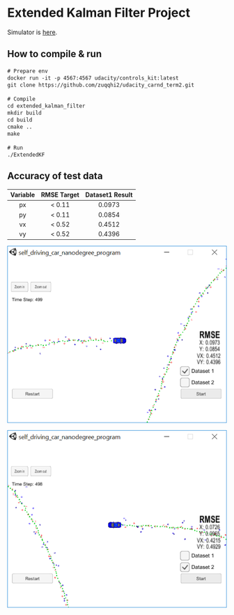 # Extended Kalman Filter Project

Simulator is [here](https://github.com/udacity/self-driving-car-sim/releases/).

## How to compile & run

    # Prepare env
    docker run -it -p 4567:4567 udacity/controls_kit:latest
    git clone https://github.com/zuqqhi2/udacity_carnd_term2.git

    # Compile
    cd extended_kalman_filter
    mkdir build
    cd build
    cmake ..
    make

    # Run
    ./ExtendedKF

## Accuracy of test data

|Variable|RMSE Target|Dataset1 Result|
|:------:|:---------:|:-------------:|
|px      |< 0.11     |0.0973         |
|py      |< 0.11     |0.0854         |
|vx      |< 0.52     |0.4512         |
|vy      |< 0.52     |0.4396         |

[dataset1]: ./images/dataset1-result.png "Accuracy result of dataset1"
[dataset2]: ./images/dataset2-result.png "Accuracy result of dataset2"

![Accuracy result of dataset1][dataset1]

![Accuracy result of dataset2][dataset2]
